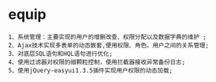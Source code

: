 equip
========================

    1、系统管理：主要实现的用户的增删改查、权限分配以及数据字典的维护 ;
    2、Ajax技术实现多表单的动态嵌套,便用权限、角色、用户之间的关系管理;
    3、对底层SQL语句和HQL语句进行优化;
    4、使用过滤器对权限的细颗粒控制，使用拦截器接收异常备份日志;
    5、使用jQuery-easyui1.3.5插件实现用户权限的动态加载;



